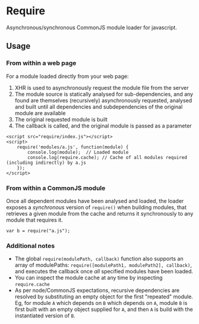 # Require

Asynchronous/synchronous CommonJS module loader for javascript.

## Usage

### From within a web page

For a module loaded directly from your web page:

1. XHR is used to asynchronously request the module file from the server
2. The module source is statically analysed for sub-dependencies, and any found are themselves (recursively) asynchronously requested, analysed and built until all dependencies and subdependencies of the original module are available
3. The original requested module is built
4. The callback is called, and the original module is passed as a parameter

```
<script src="require/index.js"></script>
<script>
    require('modules/a.js', function(module) {
        console.log(module);  // Loaded module
        console.log(require.cache); // Cache of all modules required (including indirectly) by a.js
    });
</script>
```

### From within a CommonJS module

Once all dependent modules have been analysed and loaded, the loader exposes a *synchronous* version of `require()` when building modules, that retrieves a given module from the cache and returns it synchronously to any module that requires it.

````var b = require("a.js");````
    
### Additional notes

* The global `require(modulePath, callback)` function also supports an array of modulePaths: `require([modulePath1, modulePath2], callback)`, and executes the callback once *all* specified modules have been loaded.
* You can inspect the module cache at any time by inspecting `require.cache`
* As per node/CommonJS expectations, recursive dependencies are resolved by substituting an empty object for the first "repeated" module.  Eg, for module `A` which depends on `B` which depends on `A`, module `B` is first built with an empty object supplied for `A`, and then `A` is build with the instantiated version of `B`.
